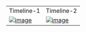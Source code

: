 <table>
  <tr>
    <td width="50%">Timeline-1</td>
    <td width="50%">Timeline-2</td>

  </tr>

  <tr>
    <td width="50%">
        <a href="https://github.com/Clueless-Community/seamless-ui/blob/main/Timeline/src/timeline-1.html">
            <img src="https://i.postimg.cc/j5ysLjnD/Screenshot-2022-12-24-at-12-40-53-PM.png" alt="image" border="0"/>
        </a>
    </td>
    <td width="50%">
        <a href="https://github.com/Clueless-Community/seamless-ui/blob/main/Timeline/src/timeline-2.html">
            <img src="https://i.postimg.cc/5Nt2vhT2/Screenshot-2022-12-24-at-12-41-34-PM.png" alt="image" border="0"/>
        </a>
    </td>

  </tr>

</table>